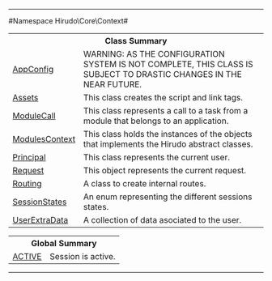 

- - -

#Namespace Hirudo\Core\Context#

<table class="title">
<tr><th colspan="2" class="title">Class Summary</th></tr>
<tr><td class="name"><a href="">AppConfig</a></td><td class="description">WARNING: AS THE CONFIGURATION SYSTEM IS NOT COMPLETE, THIS
CLASS IS SUBJECT TO DRASTIC CHANGES IN THE NEAR FUTURE. </td></tr>
<tr><td class="name"><a href="">Assets</a></td><td class="description">This class creates the script and link tags.</td></tr>
<tr><td class="name"><a href="">ModuleCall</a></td><td class="description">This class represents a call to a task from a module that
belongs to an application.</td></tr>
<tr><td class="name"><a href="">ModulesContext</a></td><td class="description">This class holds the instances of the objects that implements
the Hirudo abstract classes.</td></tr>
<tr><td class="name"><a href="">Principal</a></td><td class="description">This class represents the current user. </td></tr>
<tr><td class="name"><a href="">Request</a></td><td class="description">This object represents the current request.</td></tr>
<tr><td class="name"><a href="">Routing</a></td><td class="description">A class to create internal routes. </td></tr>
<tr><td class="name"><a href="">SessionStates</a></td><td class="description">An enum representing the different sessions states.</td></tr>
<tr><td class="name"><a href="">UserExtraData</a></td><td class="description">A collection of data asociated to the user.
</td></tr>
</table>

<table class="title">
<tr><th colspan="2" class="title">Global Summary</th></tr>
<tr><td class="name"><a href="package-globals.md#ACTIVE">ACTIVE</a></td><td class="description">Session is active.</td></tr>
</table>

- - -


